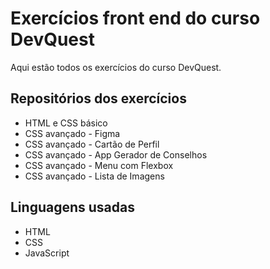 # Exercícios front end do curso DevQuest

Aqui estão todos os exercícios do curso DevQuest.

## Repositórios dos exercícios

<ul>
    <li>HTML e CSS básico</li>
    <li>CSS avançado - Figma</li>
    <li>CSS avançado - Cartão de Perfil</li>
    <li>CSS avançado - App Gerador de Conselhos</li>
    <li>CSS avançado - Menu com Flexbox</li>
    <li>CSS avançado - Lista de Imagens</li>
</ul>

## Linguagens usadas

<ul>
    <li>HTML</li>
    <li>CSS</li>
    <li>JavaScript</li>
</ul>

